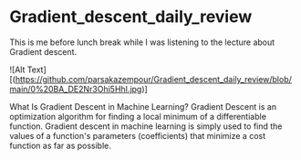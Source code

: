# Gradient_descent_daily_review

This is me before lunch break while I was listening to the lecture about Gradient descent.

![Alt Text][(https://github.com/parsakazempour/Gradient_descent_daily_review/blob/main/0%20BA_DE2Nr3Ohi5HhI.jpg)]

















What Is Gradient Descent in Machine Learning?
Gradient Descent is an optimization algorithm for finding a local minimum of a differentiable function. 
Gradient descent in machine learning is simply used to find the values of a function's parameters (coefficients) that minimize a cost function as far as possible.

